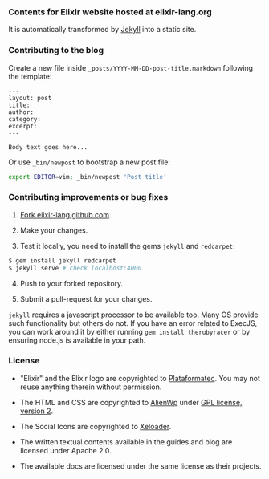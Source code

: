 ### Contents for Elixir website hosted at elixir-lang.org

It is automatically transformed by [Jekyll](http://github.com/mojombo/jekyll) into a static site.

### Contributing to the blog

Create a new file inside `_posts/YYYY-MM-DD-post-title.markdown` following the template:

    ---
    layout: post
    title:
    author:
    category:
    excerpt:
    ---

    Body text goes here...

Or use `_bin/newpost` to bootstrap a new post file:

```bash
export EDITOR=vim; _bin/newpost 'Post title'
```

### Contributing improvements or bug fixes

1. [Fork elixir-lang.github.com](https://github.com/elixir-lang/elixir-lang.github.com/fork).

2. Make your changes.

3. Test it locally, you need to install the gems `jekyll` and `redcarpet`:

```bash
$ gem install jekyll redcarpet
$ jekyll serve # check localhost:4000
```

4. Push to your forked repository.

5. Submit a pull-request for your changes.

`jekyll` requires a javascript processor to be available too. Many OS provide such functionality but others do not. If you have an error related to ExecJS, you can work around it by either running `gem install therubyracer` or by ensuring node.js is available in your path.

### License

* "Elixir" and the Elixir logo are copyrighted to [Plataformatec](http://plataformatec.com.br/). You may not reuse anything therein without permission.

* The HTML and CSS are copyrighted to [AlienWp](http://alienwp.com/) under [GPL license, version 2](http://www.gnu.org/licenses/old-licenses/gpl-2.0.html).

* The Social Icons are copyrighted to [Xeloader](http://xeloader.deviantart.com/art/Socialis-2-Freebie-213292616).

* The written textual contents available in the guides and blog are licensed under Apache 2.0.

* The available docs are licensed under the same license as their projects.

